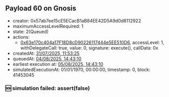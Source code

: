 ## Payload 60 on Gnosis

- creator: 0x57ab7ee15cE5ECacB1aB84EE42D5A9d0d8112922
- maximumAccessLevelRequired: 1
- state: 2(Queued)
- actions:
  - [0x63e170c404a17F18D8cD90226117444e5EE510D6](https://gnosisscan.io/tx/0x63e170c404a17F18D8cD90226117444e5EE510D6), accessLevel: 1, withDelegateCall: true, value: 0, signature: execute(), callData: 0x
- createdAt: [31/07/2025, 11:53:25](https://gnosisscan.io/tx/0x8876d43a3660bf1c8c04bfa376e6692454831486c550e6281ab7afbdfaf96a96)
- queuedAt: [04/08/2025, 14:43:10](https://gnosisscan.io/tx/0x2bded9f0c3f5e9cd34d8ad2ed1dc551832d6a30dff272486211953fb9b16062e)
- earliest execution at: [05/08/2025, 14:43:10](https://www.epochconverter.com/countdown?q=1754404990)
- simulatedExecutionAt: 01/01/1970, 00:00:00, timestamp: 0, block: 41453045
### :sos: simulation failed: assert(false)
